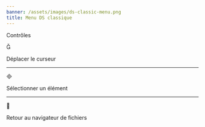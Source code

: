 ```yaml
---
banner: /assets/images/ds-classic-menu.png
title: Menu DS classique
---
```


<div id="controls" class="section-title">Contrôles</div>
<div class="section-body">
    <div class="button-action-group">
        <p class="button-action button">&#xE006;</p>
        <p class="button-action-text">Déplacer le curseur</p>
    </div>
    <hr>
    <div class="button-action-group">
        <p class="button-action button">&#xE000;</p>
        <p class="button-action-text">Sélectionner un élément</p>
    </div>
    <hr>
    <div class="button-action-group">
        <p class="button-action button">&#xE001;</p>
        <p class="button-action-text">Retour au navigateur de fichiers</p>
    </div>
</div>
